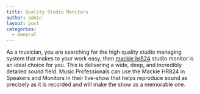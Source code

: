 ```yaml
---
title: Quality Studio Monitors
author: admin
layout: post
categories:
  - General
---
```

As a musician, you are searching for the high quality studio managing system that makes to your work easy, then  <a href="http://www.guitarcenter.com/Mackie/HR824-Studio-Monitor-1274034484225.gc">mackie hr824</a> studio monitor is an ideal choice for you. This is delivering a wide, deep, and incredibly detailed sound field.  Music Professionals can use the Mackie HR824 in Speakers and Monitors in their live-show that helps reproduce sound as precisely as it is recorded and will make the show as a memorable one. 
